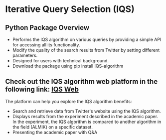 # Iterative Query Selection (IQS)

## Python Package Overview

* Performs the IQS algorithm on various queries by providing a simple API for accessing all its functionality.
* Modify the quality of the search results from Twitter by setting different parameters.
* Designed for users with technical background.
* Download the package using pip install IQS-algorithm

## Check out the IQS algorithm web platform in the following link: [IQS Web](https://iqs.cs.bgu.ac.il/)

The platform can help you explore the IQS algorithm benefits:
* Search and retrieve data from Twitter's website using the IQS algorithm.
* Displays results from the experiment described in the academic paper. In the experiment, the IQS algorithm is compared to another algorithm in the field (ALMIK) on a specific dataset.
* Presenting the academic paper with Q&A